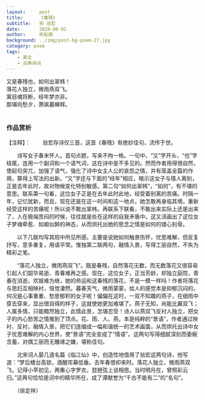 ```yaml
---
layout:     post
title:      《春残》
subtitle:   宋 翁宏
date:       2020-08-01
author:     听松阁
background: ../img/post-bg-poem-27.jpg
category: poem
tags:
    - 美文
    - 古典诗词
---
```



又是春残也，如何出翠帏！<br>
落花人独立，微雨燕双飞。<br>
寓目魂将断，经年梦亦非。<br>
那堪向愁夕，萧飒暮蝉辉。<br>
<br>

### 作品赏析
【注释】：
　　翁宏存诗仅三首，这首《春残》有绝妙佳句，流传于世。

　　诗写女子春末怀人。首句点题，写来不拘一格。一句中，“又”字开头，“也”字结尾，连用一个副词和一个语气词，这在诗中是不多见的。然而作者用得很自然，使起句突兀，加强了语气，强化了诗中女主人公的哀怨之情，并有笼盖全篇的作用，算得上写法的出新。“又”字还与下面的“经年”相应，暗示这女子与情人离别，正是去年此时，故对物候变化特别敏感。第二句“如何出翠帏”，“如何”，有不堪的意思。联系第一句看，这位女子正是在去年此时此地，经受着别离的苦痛。时隔一年，记忆犹新，而且，现在还是在这一时间和这一地点，她怎敢再身临其境，重新经受这样的苦痛呢！所以说不敢出翠帏。再联系下联看，不敢出来实际上还是出来了，人在极端苦闷的时候，往往就是处在这样的自我矛盾中。这又活画出了这位女子梦魂牵惹、如痴似醉的神态，从而烘托出她的思念之情是如何的镂心刻骨。

　　以下几联均写其院中所见所感。主要是说她如何触景伤怀，忧思难解，但反复抒写，意多重复，用语平常。惟独第二联两句，融情入景，写得工丽自然，不失为精彩之笔。

　　“落花人独立，微雨燕双飞”。既是春残，自然落花无数，而无数落花又很容易引起人们韶华易逝、青春难再之感。现在，这位女子，正当芳龄，却独立庭院，青春在消逝，欢娱难为继，她的命运和这春残的落花，不是一模一样吗！作者将落花与思妇互相映衬，倍觉凄然。暮春天气，微雨蒙蒙，给人的感觉本是抑郁沉闷的，何况是心事重重、愁思郁积的女子呢！偏偏在这时，一双不知趣的燕子，在细雨中穿去穿来，显出很自得的样子，这就使她更加难堪了。燕子无知，尚能比翼双飞；人属多情，只能黯然独立，此情此景，怎堪忍受！诗人以燕双飞反衬人独立，把女子的内心愁苦之情推到了顶点。花、雨、人、燕，本是纯粹的“景语”，作者通过映衬、反衬，融情入景，把它们连缀成一幅和谐统一的艺术画面，从而烘托出诗中女子忧思难解的内心世界，使“景语”完全变成了“情语”。这两句写得细腻深刻而委婉含蓄，对偶工丽而无雕琢之嫌，堪称佳句。

　　北宋词人晏几道名篇《临江仙》中，创造性地借用了翁宏这两句诗，他写道：“梦后楼台高锁，酒醒帘幕低垂。去年春恨却来时。落花人独立，微雨燕双飞。记得小苹初见，两重心字罗衣。琵琶弦上说相思。当时明月在，曾照彩云归。”这两句恰恰是词中的精华所在，成了谭献誉为“千古不能有二”的“名句”。

　　（徐定祥）
